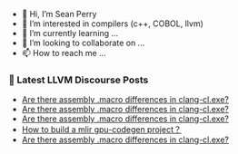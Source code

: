 - 👋 Hi, I’m Sean Perry
- 👀 I’m interested in compilers (c++, COBOL, llvm)
- 🌱 I’m currently learning ...
- 💞️ I’m looking to collaborate on ...
- 📫 How to reach me ...

<!---
s66perry/s66perry is a ✨ special ✨ repository because its `README.md` (this file) appears on your GitHub profile.
You can click the Preview link to take a look at your changes.
--->
### 📕 Latest LLVM Discourse Posts

<!-- DISCOURSE-LLVM:START -->
- [Are there assembly .macro differences in clang-cl.exe?](https://discourse.llvm.org/t/are-there-assembly-macro-differences-in-clang-cl-exe/68861#post_4)
- [Are there assembly .macro differences in clang-cl.exe?](https://discourse.llvm.org/t/are-there-assembly-macro-differences-in-clang-cl-exe/68861#post_3)
- [Are there assembly .macro differences in clang-cl.exe?](https://discourse.llvm.org/t/are-there-assembly-macro-differences-in-clang-cl-exe/68861#post_2)
- [How to build a mlir gpu-codegen project？](https://discourse.llvm.org/t/how-to-build-a-mlir-gpu-codegen-project/68543#post_5)
- [Are there assembly .macro differences in clang-cl.exe?](https://discourse.llvm.org/t/are-there-assembly-macro-differences-in-clang-cl-exe/68861#post_1)
<!-- DISCOURSE-LLVM:END -->

